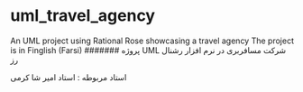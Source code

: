 # uml_travel_agency
An UML project using Rational Rose showcasing a travel agency
The project is in Finglish (Farsi)
#######
پروژه UML شرکت مسافربری در نرم افزار رشنال رز 

استاد مربوطه : استاد امیر شا کرمی 